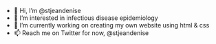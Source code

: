 - 👋 Hi, I’m @stjeandenise
- 👀 I’m interested in infectious disease epidemiology
- 🌱 I’m currently working on creating my own website using html & css
- 📫 Reach me on Twitter for now, @stjeandenise

<!---
stjeandenise/stjeandenise is a ✨ special ✨ repository because its `README.md` (this file) appears on your GitHub profile.
You can click the Preview link to take a look at your changes.
--->
